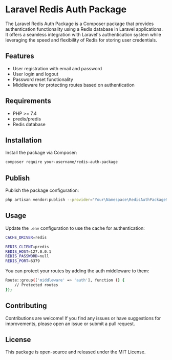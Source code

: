 # Laravel Redis Auth Package

The Laravel Redis Auth Package is a Composer package that provides authentication functionality using a Redis database in Laravel applications. It offers a seamless integration with Laravel's authentication system while leveraging the speed and flexibility of Redis for storing user credentials.

## Features

- User registration with email and password
- User login and logout
- Password reset functionality
- Middleware for protecting routes based on authentication

## Requirements

- PHP >= 7.4
- predis/predis
- Redis database

## Installation

Install the package via Composer:

```bash
composer require your-username/redis-auth-package
```

## Publish

Publish the package configuration:

```bash
php artisan vendor:publish --provider="Your\Namespace\RedisAuthPackageServiceProvider" --tag="config"
```

## Usage

Update the `.env` configuration to use the cache for authentication:

```bash
CACHE_DRIVER=redis

REDIS_CLIENT=predis
REDIS_HOST=127.0.0.1
REDIS_PASSWORD=null
REDIS_PORT=6379
```

You can protect your routes by adding the auth middleware to them:

```bash
Route::group(['middleware' => 'auth'], function () {
    // Protected routes
});
```

## Contributing

Contributions are welcome! If you find any issues or have suggestions for improvements, please open an issue or submit a pull request.

## License

This package is open-source and released under the MIT License.

